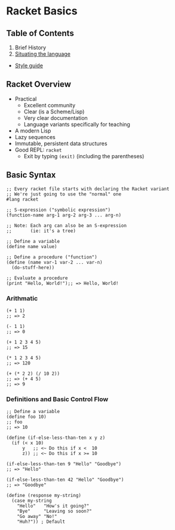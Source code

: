 # Racket Basics

## Table of Contents
1. Brief History
2. [Situating the language](http://racket-lang.org)
  - [Style guide](http://docs.racket-lang.org/scribble/reference-style.html)

## Racket Overview
- Practical
  - Excellent community
  - Clear (is a Scheme/Lisp)
  - Very clear documentation
  - Language variants specifically for teaching
- A modern Lisp
- Lazy sequences
- Immutable, persistent data structures
- Good REPL: `racket`
  - Exit by typing `(exit)` (including the parentheses)

## Basic Syntax
```racket
;; Every racket file starts with declaring the Racket variant
;; We're just going to use the "normal" one
#lang racket

;; S-expression ("symbolic expression")
(function-name arg-1 arg-2 arg-3 ... arg-n)

;; Note: Each arg can also be an S-expression
;;       (ie: it's a tree)

;; Define a variable
(define name value)

;; Define a procedure ("function")
(define (name var-1 var-2 ... var-n)
  (do-stuff-here))

;; Evaluate a procedure
(print "Hello, World!");; => Hello, World!
```

### Arithmatic
```racket
(+ 1 1)
;; => 2

(- 1 1)
;; => 0

(+ 1 2 3 4 5)
;; => 15

(* 1 2 3 4 5)
;; => 120

(+ (* 2 2) (/ 10 2))
;; => (+ 4 5)
;; => 9
```

### Definitions and Basic Control Flow
```racket
;; Define a variable
(define foo 10)
;; foo
;; => 10

(define (if-else-less-than-ten x y z)
  (if (< x 10)
      y   ;; <~ Do this if x <  10
      z)) ;; <~ Do this if x >= 10

(if-else-less-than-ten 9 "Hello" "Goodbye")
;; => "Hello"

(if-else-less-than-ten 42 "Hello" "Goodbye")
;; => "Goodbye"

(define (response my-string)
  (case my-string
    "Hello"   "How's it going?"
    "Bye"     "Leaving so soon?"
    "Go away" "No!"
    "Huh?")) ; Default
```
